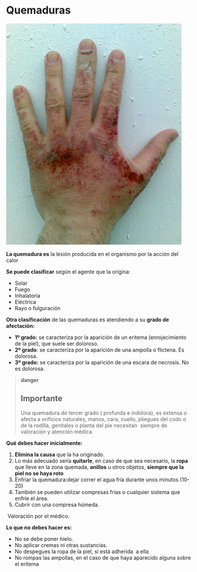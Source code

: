 # Quemaduras


![Fig.1.7. Quemadura química. Blazius. Wikimedia Commons. CC BY-CN-SA](img/M1_7.png)

**La quemadura es** la lesión producida en el organismo por la acción del calor

**Se puede clasificar** según el agente que la origina:

*   Solar
*   Fuego
*   Inhalatoria
*   Eléctrica
*   Rayo o fulguración

  
**Otra clasificación** de las quemaduras es atendiendo a su **grado de afectación:**

*   **1º grado:** se caracteriza por la aparición de un eritema (enrojecimiento de la piel), que suele ser doloroso.
*   **2º grado**: se caracteriza por la aparición de una ampolla o flictena. Es dolorosa.
*   **3º grado:** se caracteriza por la aparición de una escara de necrosis. No es dolorosa.

>**danger**
>
>## Importante
>
>Una quemadura de tercer grado ( profunda e indolora), es extensa o afecta a orificios naturales, manos, cara, cuello, pliegues del codo o de la rodilla, genitales o planta del pie necesitan  siempre de valoración y atención médica

**Qué debes hacer inicialmente:**

1.  **Elimina la causa** que la ha originado.
2.  Lo más adecuado sería **quitarle**, en caso de que sea necesario, la **ropa** que lleve en la zona quemada, **anillos** u otros objetos, **siempre que la piel no se haya roto**
3.  Enfriar la quemadura:dejar correr el agua fría durante unos minutos (10-20)
4.  También se pueden utilizar compresas frías o cualquier sistema que enfríe el área.
5.  Cubrir con una compresa húmeda.

 Valoración por el médico.

**Lo que no debes hacer es:**

*   No se debe poner hielo.
*   No aplicar cremas ni otras sustancias.
*   No despegues la ropa de la piel, si está adherida  a ella
*   No rompas las ampollas, en el caso de que haya aparecido alguna sobre el eritema

